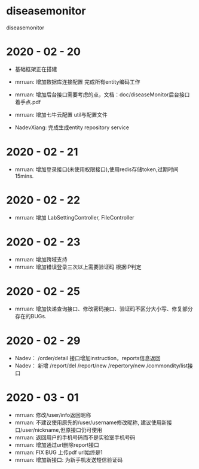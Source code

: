 # diseasemonitor
diseasemonitor

# 2020 - 02 - 20
- 基础框架正在搭建
- mrruan: 增加数据库连接配置  完成所有entity编码工作 
- mrruan: 增加后台接口需要考虑的点，文档：doc/diseaseMonitor后台接口着手点.pdf
- mrruan: 增加七牛云配置 util与配置文件

- NadevXiang: 完成生成entity repository service

# 2020 - 02 - 21
- mrruan: 增加登录接口(未使用权限接口),使用redis存储token,过期时间15mins.

# 2020 - 02 - 22
- mrruan: 增加 LabSettingController, FileController

# 2020 - 02 - 23
- mrruan: 增加跨域支持
- mrruan: 增加错误登录三次以上需要验证码 根据IP判定

# 2020 - 02 - 25
- mrruan: 增加快递查询接口、修改密码接口、验证码不区分大小写、修复部分存在的BUGs.
# 2020 - 02 - 29
- Nadev： /order/detail 接口增加instruction，reports信息返回
- Nadev： 新增 /report/del /report/new /repertory/new /commondity/list接口

# 2020 - 03 - 01
- mrruan: 修改/user/info返回昵称
- mrruan: 不建议使用原先的/user/username修改昵称, 建议使用新接口/user/nickname,但原接口仍可使用
- mrruan: 返回用户的手机号码而不是实验室手机号码
- mrruan: 增加通过url删除report接口
- mrruan: FIX BUG 上传pdf url始终是1
- mrruan: 增加新接口: 为新手机发送短信验证码
